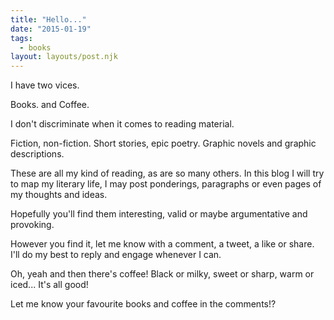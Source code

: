 ```yaml
---
title: "Hello..."
date: "2015-01-19"
tags:
  - books
layout: layouts/post.njk
---
```


I have two vices.

Books. and Coffee.

I don't discriminate when it comes to reading material.

Fiction, non-fiction. Short stories, epic poetry. Graphic novels and graphic descriptions.

These are all my kind of reading, as are so many others. In this blog I will try to map my literary life, I may post ponderings, paragraphs or even pages of my thoughts and ideas.

Hopefully you'll find them interesting, valid or maybe argumentative and provoking.

However you find it, let me know with a comment, a tweet, a like or share. I'll do my best to reply and engage whenever I can.

Oh, yeah and then there's coffee! Black or milky, sweet or sharp, warm or iced... It's all good!

Let me know your favourite books and coffee in the comments!?
